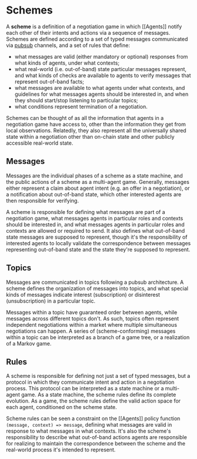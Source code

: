# Schemes

A **scheme** is a definition of a negotiation game in which [[Agents]] notify each other of their intents and actions via a sequence of messages. Schemes are defined according to a set of typed messages communicated via [pubsub](https://en.wikipedia.org/wiki/Publish–subscribe_pattern) channels, and a set of rules that define:

- what messages are valid (either mandatory or optional) responses from what kinds of agents, under what contexts;
- what real-world (i.e. out-of-band) state particular messages represent, and what kinds of checks are available to agents to verify messages that represent out-of-band facts;
- what messages are available to what agents under what contexts, and guidelines for what messages agents should be interested in, and when they should start/stop listening to particular topics;
- what conditions represent termination of a negotiation.

Schemes can be thought of as all the information that agents in a negotiation game have access to, other than the information they get from local observations. Relatedly, they also represent all the universally shared state within a negotiation other than on-chain state and other publicly accessible real-world state.

## Messages

Messages are the individual phases of a scheme as a state machine, and the public actions of a scheme as a multi-agent game. Generally, messages either represent a claim about agent intent (e.g. an offer in a negotiation), or a notification about out-of-band state, which other interested agents are then responsible for verifying.

A scheme is responsible for defining what messages are part of a negotiation game, what messages agents in particular roles and contexts should be interested in, and what messages agents in particular roles and contexts are allowed or required to send. It also defines what out-of-band state messages are supposed to represent, though it's the responsibility of interested agents to locally validate the correspondence between messages representing out-of-band state and the state they're supposed to represent.
## Topics

Messages are communicated in topics following a pubsub architecture. A scheme defines the organization of messages into topics, and what special kinds of messages indicate interest (subscription) or disinterest (unsubscription) in a particular topic.

Messages within a topic have guaranteed order between agents, while messages across different topics don't. As such, topics often represent independent negotiations within a market where multiple simultaneous negotiations can happen. A series of (scheme-conforming) messages within a topic can be interpreted as a branch of a game tree, or a realization of a Markov game.
## Rules

A scheme is responsible for defining not just a set of typed messages, but a protocol in which they communicate intent and action in a negotiation process. This protocol can be interpreted as a state machine or a multi-agent game. As a state machine, the scheme rules define its complete evolution. As a game, the scheme rules define the valid action space for each agent, conditioned on the scheme state.

Scheme rules can be seen a constraint on the [[Agents]] policy function `(message, context) => message`, defining what messages are valid in response to what messages in what contexts. It's also the scheme's responsibility to describe what out-of-band actions agents are responsible for realizing to maintain the correspondence between the scheme and the real-world process it's intended to represent.